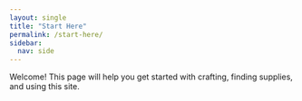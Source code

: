 ```yaml
---
layout: single
title: "Start Here"
permalink: /start-here/
sidebar:
  nav: side
---
```


Welcome! This page will help you get started with crafting, finding supplies, and using this site.
